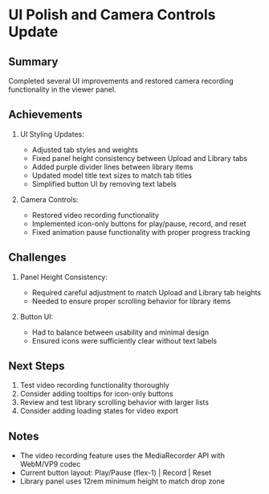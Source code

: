 # UI Polish and Camera Controls Update

## Summary
Completed several UI improvements and restored camera recording functionality in the viewer panel.

## Achievements
1. UI Styling Updates:
   - Adjusted tab styles and weights
   - Fixed panel height consistency between Upload and Library tabs
   - Added purple divider lines between library items
   - Updated model title text sizes to match tab titles
   - Simplified button UI by removing text labels

2. Camera Controls:
   - Restored video recording functionality
   - Implemented icon-only buttons for play/pause, record, and reset
   - Fixed animation pause functionality with proper progress tracking

## Challenges
1. Panel Height Consistency:
   - Required careful adjustment to match Upload and Library tab heights
   - Needed to ensure proper scrolling behavior for library items

2. Button UI:
   - Had to balance between usability and minimal design
   - Ensured icons were sufficiently clear without text labels

## Next Steps
1. Test video recording functionality thoroughly
2. Consider adding tooltips for icon-only buttons
3. Review and test library scrolling behavior with larger lists
4. Consider adding loading states for video export

## Notes
- The video recording feature uses the MediaRecorder API with WebM/VP9 codec
- Current button layout: Play/Pause (flex-1) | Record | Reset
- Library panel uses 12rem minimum height to match drop zone 